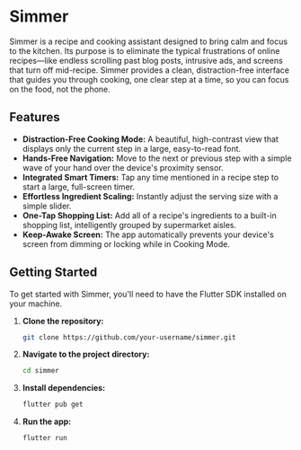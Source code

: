 # Simmer

Simmer is a recipe and cooking assistant designed to bring calm and focus to the kitchen. Its purpose is to eliminate the typical frustrations of online recipes—like endless scrolling past blog posts, intrusive ads, and screens that turn off mid-recipe. Simmer provides a clean, distraction-free interface that guides you through cooking, one clear step at a time, so you can focus on the food, not the phone.

## Features

- **Distraction-Free Cooking Mode:** A beautiful, high-contrast view that displays only the current step in a large, easy-to-read font.
- **Hands-Free Navigation:** Move to the next or previous step with a simple wave of your hand over the device's proximity sensor.
- **Integrated Smart Timers:** Tap any time mentioned in a recipe step to start a large, full-screen timer.
- **Effortless Ingredient Scaling:** Instantly adjust the serving size with a simple slider.
- **One-Tap Shopping List:** Add all of a recipe's ingredients to a built-in shopping list, intelligently grouped by supermarket aisles.
- **Keep-Awake Screen:** The app automatically prevents your device's screen from dimming or locking while in Cooking Mode.

## Getting Started

To get started with Simmer, you'll need to have the Flutter SDK installed on your machine.

1. **Clone the repository:**
   ```bash
   git clone https://github.com/your-username/simmer.git
   ```
2. **Navigate to the project directory:**
   ```bash
   cd simmer
   ```
3. **Install dependencies:**
   ```bash
   flutter pub get
   ```
4. **Run the app:**
   ```bash
   flutter run
